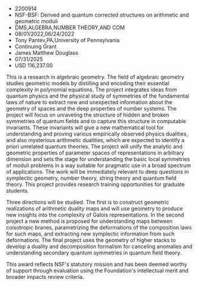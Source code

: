 
* 2200914
* NSF-BSF: Derived and quantum corrected structures on arithmetic and geometric moduli
* DMS,ALGEBRA,NUMBER THEORY,AND COM
* 08/01/2022,06/24/2022
* Tony Pantev,PA,University of Pennsylvania
* Continuing Grant
* James Matthew Douglass
* 07/31/2025
* USD 116,237.00

This is a research in algebraic geometry. The field of algebraic geometry
studies geometric models by distilling and encoding their essential complexity
in polynomial equations. The project integrates ideas from quantum physics and
the physical study of symmetries of the fundamental laws of nature to extract
new and unexpected information about the geometry of spaces and the deep
properties of number systems. The project will focus on unraveling the structure
of hidden and broken symmetries of quantum fields and to capture this structure
in computable invariants. These invariants will give a new mathematical tool for
understanding and proving various empirically observed physics dualities, and
also mysterious arithmetic dualities, which are expected to identify a priori
unrelated quantum theories. The project will unify the analytic and geometric
properties of parameter spaces of representations in arbitrary dimension and
sets the stage for understanding the basic local symmetries of moduli problems
in a way suitable for pragmatic use in a broad spectrum of applications. The
work will be immediately relevant to deep questions in symplectic geometry,
number theory, string theory and quantum field theory. This project provides
research training opportunities for graduate students.

Three directions will be studied. The first is to construct geometric
realizations of arithmetic duality maps and will use geometry to produce new
insights into the complexity of Galois representations. In the second project a
new method is proposed for understanding maps between coisotropic branes,
parametrizing the deformations of the composition laws for such maps, and
extracting new symplectic information from such deformations. The final project
uses the geometry of higher stacks to develop a duality and decomposition
formalism for canceling anomalies and understanding secondary quantum symmetries
in quantum field theory.

This award reflects NSF's statutory mission and has been deemed worthy of
support through evaluation using the Foundation's intellectual merit and broader
impacts review criteria.
